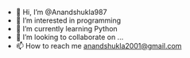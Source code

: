 - 👋 Hi, I’m @Anandshukla987
- 👀 I’m interested in programming
- 🌱 I’m currently learning Python
- 💞️ I’m looking to collaborate on ...
- 📫 How to reach me anandshukla2001@gmail.com

<!---
Anandshukla987/Anandshukla987 is a ✨ special ✨ repository because its `README.md` (this file) appears on your GitHub profile.
You can click the Preview link to take a look at your changes.
--->
